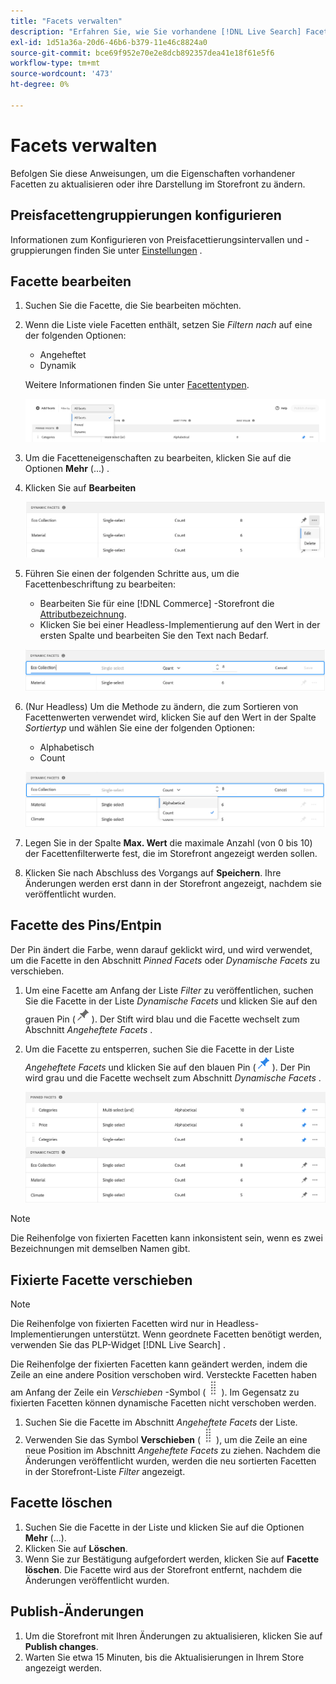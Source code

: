 ```yaml
---
title: "Facets verwalten"
description: "Erfahren Sie, wie Sie vorhandene [!DNL Live Search] Facetten verwalten."
exl-id: 1d51a36a-20d6-46b6-b379-11e46c8824a0
source-git-commit: bce69f952e70e2e8dcb892357dea41e18f61e5f6
workflow-type: tm+mt
source-wordcount: '473'
ht-degree: 0%

---
```


# Facets verwalten

Befolgen Sie diese Anweisungen, um die Eigenschaften vorhandener Facetten zu aktualisieren oder ihre Darstellung im Storefront zu ändern.

## Preisfacettengruppierungen konfigurieren

Informationen zum Konfigurieren von Preisfacettierungsintervallen und -gruppierungen finden Sie unter [Einstellungen](settings.md) .

## Facette bearbeiten

1. Suchen Sie die Facette, die Sie bearbeiten möchten.
1. Wenn die Liste viele Facetten enthält, setzen Sie *Filtern nach* auf eine der folgenden Optionen:

   * Angeheftet
   * Dynamik

   Weitere Informationen finden Sie unter [Facettentypen](facets-type.md).

   ![Filterfacetten](assets/facets-filter-by-cropped.png)

1. Um die Facetteneigenschaften zu bearbeiten, klicken Sie auf die Optionen **Mehr** (...) .
1. Klicken Sie auf **Bearbeiten**

   ![Bearbeitungsoptionen](assets/facet-edit-menu.png)

1. Führen Sie einen der folgenden Schritte aus, um die Facettenbeschriftung zu bearbeiten:

   * Bearbeiten Sie für eine [!DNL Commerce] -Storefront die [Attributbezeichnung](https://experienceleague.adobe.com/docs/commerce-admin/catalog/product-attributes/product-attributes.html).
   * Klicken Sie bei einer Headless-Implementierung auf den Wert in der ersten Spalte und bearbeiten Sie den Text nach Bedarf.

   ![Titel bearbeiten](assets/facet-edit-label.png)

1. (Nur Headless) Um die Methode zu ändern, die zum Sortieren von Facettenwerten verwendet wird, klicken Sie auf den Wert in der Spalte *Sortiertyp* und wählen Sie eine der folgenden Optionen:

   * Alphabetisch
   * Count

   ![Anzahl bearbeiten](assets/facets-edit-count.png)

1. Legen Sie in der Spalte **Max. Wert** die maximale Anzahl (von 0 bis 10) der Facettenfilterwerte fest, die im Storefront angezeigt werden sollen.
1. Klicken Sie nach Abschluss des Vorgangs auf **Speichern**.
Ihre Änderungen werden erst dann in der Storefront angezeigt, nachdem sie veröffentlicht wurden.

## Facette des Pins/Entpin

Der Pin ändert die Farbe, wenn darauf geklickt wird, und wird verwendet, um die Facette in den Abschnitt *Pinned Facets* oder *Dynamische Facets* zu verschieben.

1. Um eine Facette am Anfang der Liste *Filter* zu veröffentlichen, suchen Sie die Facette in der Liste *Dynamische Facets* und klicken Sie auf den grauen Pin (![Pin-Selektor](assets/btn-pin-gray.png)).
Der Stift wird blau und die Facette wechselt zum Abschnitt *Angeheftete Facets* .
1. Um die Facette zu entsperren, suchen Sie die Facette in der Liste *Angeheftete Facets* und klicken Sie auf den blauen Pin (![Pin-Selektor](assets/btn-pin-blue.png)).
Der Pin wird grau und die Facette wechselt zum Abschnitt *Dynamische Facets* .

   ![Verpinnte und dynamische Facetten](assets/facets-pinned-unpinned.png)

>[!NOTE]
>
>Die Reihenfolge von fixierten Facetten kann inkonsistent sein, wenn es zwei Bezeichnungen mit demselben Namen gibt.

## Fixierte Facette verschieben

>[!NOTE]
>
>Die Reihenfolge von fixierten Facetten wird nur in Headless-Implementierungen unterstützt. Wenn geordnete Facetten benötigt werden, verwenden Sie das PLP-Widget [!DNL Live Search] .

Die Reihenfolge der fixierten Facetten kann geändert werden, indem die Zeile an eine andere Position verschoben wird. Versteckte Facetten haben am Anfang der Zeile ein *Verschieben* -Symbol (![Verschieben-Selektor](assets/btn-move.png)). Im Gegensatz zu fixierten Facetten können dynamische Facetten nicht verschoben werden.

1. Suchen Sie die Facette im Abschnitt *Angeheftete Facets* der Liste.
1. Verwenden Sie das Symbol **Verschieben** (![Auswahl verschieben](assets/btn-move.png)), um die Zeile an eine neue Position im Abschnitt *Angeheftete Facets* zu ziehen.
Nachdem die Änderungen veröffentlicht wurden, werden die neu sortierten Facetten in der Storefront-Liste *Filter* angezeigt.

## Facette löschen

1. Suchen Sie die Facette in der Liste und klicken Sie auf die Optionen **Mehr** (...).
1. Klicken Sie auf **Löschen**.
1. Wenn Sie zur Bestätigung aufgefordert werden, klicken Sie auf **Facette löschen**.
Die Facette wird aus der Storefront entfernt, nachdem die Änderungen veröffentlicht wurden.

## Publish-Änderungen

1. Um die Storefront mit Ihren Änderungen zu aktualisieren, klicken Sie auf **Publish changes**.
1. Warten Sie etwa 15 Minuten, bis die Aktualisierungen in Ihrem Store angezeigt werden.
